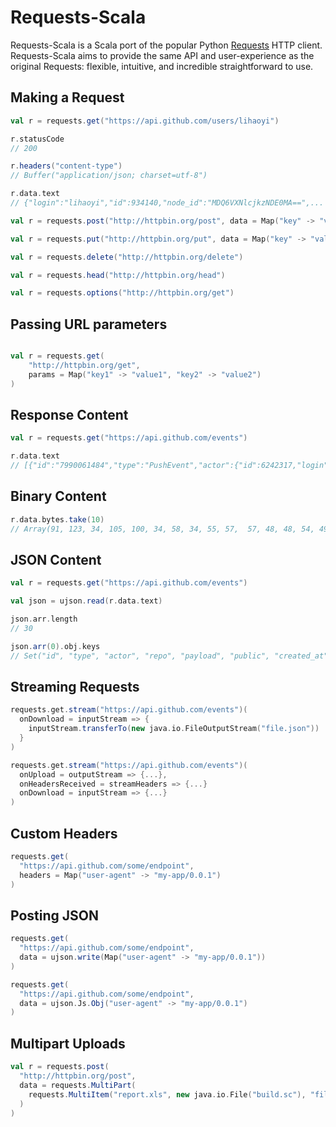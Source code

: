 # Requests-Scala

Requests-Scala is a Scala port of the popular Python
[Requests](http://docs.python-requests.org/) HTTP client. Requests-Scala aims to
provide the same API and user-experience as the original Requests: flexible,
intuitive, and incredible straightforward to use.



## Making a Request
```scala
val r = requests.get("https://api.github.com/users/lihaoyi")

r.statusCode
// 200

r.headers("content-type")
// Buffer("application/json; charset=utf-8")

r.data.text
// {"login":"lihaoyi","id":934140,"node_id":"MDQ6VXNlcjkzNDE0MA==",...
```

```scala
val r = requests.post("http://httpbin.org/post", data = Map("key" -> "value"))

val r = requests.put("http://httpbin.org/put", data = Map("key" -> "value"))

val r = requests.delete("http://httpbin.org/delete")

val r = requests.head("http://httpbin.org/head")

val r = requests.options("http://httpbin.org/get")
```

## Passing URL parameters

```scala

val r = requests.get(
    "http://httpbin.org/get", 
    params = Map("key1" -> "value1", "key2" -> "value2")
)
```

## Response Content


```scala
val r = requests.get("https://api.github.com/events")

r.data.text
// [{"id":"7990061484","type":"PushEvent","actor":{"id":6242317,"login":...
```

## Binary Content

```scala
r.data.bytes.take(10)
// Array(91, 123, 34, 105, 100, 34, 58, 34, 55, 57,  57, 48, 48, 54, 49, ...
```

## JSON Content

```scala
val r = requests.get("https://api.github.com/events")

val json = ujson.read(r.data.text)

json.arr.length
// 30

json.arr(0).obj.keys
// Set("id", "type", "actor", "repo", "payload", "public", "created_at")
```

## Streaming Requests

```scala
requests.get.stream("https://api.github.com/events")(
  onDownload = inputStream => {
    inputStream.transferTo(new java.io.FileOutputStream("file.json"))
  }
)
```

```scala
requests.get.stream("https://api.github.com/events")(
  onUpload = outputStream => {...},
  onHeadersReceived = streamHeaders => {...}
  onDownload = inputStream => {...}
)
```

## Custom Headers

```scala
requests.get(
  "https://api.github.com/some/endpoint",
  headers = Map("user-agent" -> "my-app/0.0.1")
)
```

## Posting JSON

```scala
requests.get(
  "https://api.github.com/some/endpoint",
  data = ujson.write(Map("user-agent" -> "my-app/0.0.1"))
)

requests.get(
  "https://api.github.com/some/endpoint",
  data = ujson.Js.Obj("user-agent" -> "my-app/0.0.1")
)
```

## Multipart Uploads

```scala
val r = requests.post(
  "http://httpbin.org/post",
  data = requests.MultiPart(
    requests.MultiItem("report.xls", new java.io.File("build.sc"), "file.txt")
  )
)
```
